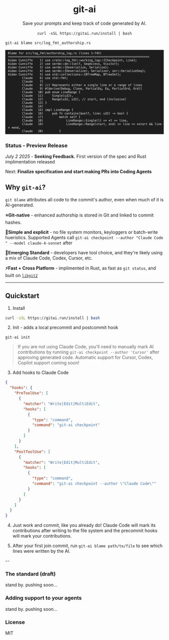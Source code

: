 <h1 align="center"><b>git-ai</b></h1>
<p align="center">Save your prompts and keep track of code generated by AI.</p>

<p align="center"><code>curl -sSL https://gitai.run/install | bash</code></p>

```bash
git-ai blame src/log_fmt_authorship.rs
```

<img src="blame-cmd.jpg" />

### Status - Preview Release

_July 2 2025_ - **Seeking Feedback.** First version of the spec and Rust implimentation released

Next: **Finalize specification and start making PRs into Coding Agents**

## Why `git-ai`?

`git blame` attributes all code to the commit's author, even when much of it is AI-generated.

**⭐️Git-native** - enhanced authorship is stored in Git and linked to commit hashes.

**🫡Simple and explicit** - no file system monitors, keyloggers or batch-write hueristics. Supported Agents call `git-ai checkpoint --author "Claude Code " --model claude-4-sonnet` after

**🤞Emerging Standard** - developers have tool choice, and they're likely using a mix of Claude Code, Codex, Cursor, etc.

**⚡️Fast + Cross Platform** - implimented in Rust, as fast as `git status`, and built on [`libgit2`](https://github.com/libgit2/libgit2)

---

## Quickstart

1. Install

```bash
curl -sSL https://gitai.run/install | bash
```

2. Init - adds a local precommit and postcommit hook

```
git-ai init
```

> If you are not using Claude Code, you'll need to manually mark AI contributions by running `git-ai checkpoint --author 'Cursor'` after approving generated code. Automatic support for Cursor, Codex, Copilot support coming soon!

3. Add hooks to Claude Code

```json file=".claude/settings.local.json"
{
  "hooks": {
    "PreToolUse": [
      {
        "matcher": "Write|Edit|MultiEdit",
        "hooks": [
          {
            "type": "command",
            "command": "git-ai checkpoint"
          }
        ]
      }
    ],
    "PostToolUse": [
      {
        "matcher": "Write|Edit|MultiEdit",
        "hooks": [
          {
            "type": "command",
            "command": "git-ai checkpoint --author \"Claude Code\""
          }
        ]
      }
    ]
  }
}
```

4. Just work and commit, like you already do! Claude Code will mark its contributions after writing to the file system and the precommit hooks will mark your contributions.

5. After your first join commit, run `git-ai blame path/to/file` to see which lines were written by the AI.

--

### The standard (draft)

stand by. pushing soon...

### Adding support to your agents

stand by. pushing soon...

### License

MIT
